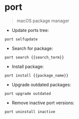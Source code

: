 # port

> macOS package manager

- Update ports tree:

`port selfupdate`

- Search for package:

`port search {{search_term}}`

- Install package:

`port install {{package_name}}`

- Upgrade outdated packages:

`port upgrade outdated`

- Remove inactive port versions:

`port uninstall inactive`

